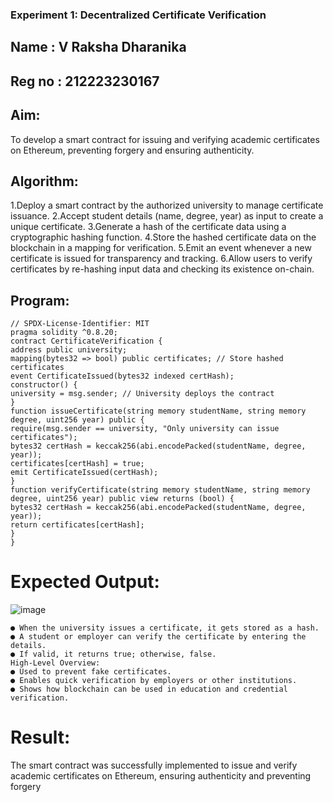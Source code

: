 ### Experiment 1: Decentralized Certificate Verification
## Name   : V Raksha Dharanika
## Reg no : 212223230167
## Aim:
  To develop a smart contract for issuing and verifying academic certificates on Ethereum, preventing forgery and ensuring authenticity.
## Algorithm:

1.Deploy a smart contract by the authorized university to manage certificate issuance.
2.Accept student details (name, degree, year) as input to create a unique certificate.
3.Generate a hash of the certificate data using a cryptographic hashing function.
4.Store the hashed certificate data on the blockchain in a mapping for verification.
5.Emit an event whenever a new certificate is issued for transparency and tracking.
6.Allow users to verify certificates by re-hashing input data and checking its existence on-chain.

## Program:
```
// SPDX-License-Identifier: MIT
pragma solidity ^0.8.20;
contract CertificateVerification {
address public university;
mapping(bytes32 => bool) public certificates; // Store hashed certificates
event CertificateIssued(bytes32 indexed certHash);
constructor() {
university = msg.sender; // University deploys the contract
}
function issueCertificate(string memory studentName, string memory degree, uint256 year) public {
require(msg.sender == university, "Only university can issue certificates");
bytes32 certHash = keccak256(abi.encodePacked(studentName, degree, year));
certificates[certHash] = true;
emit CertificateIssued(certHash);
}
function verifyCertificate(string memory studentName, string memory degree, uint256 year) public view returns (bool) {
bytes32 certHash = keccak256(abi.encodePacked(studentName, degree, year));
return certificates[certHash];
}
}
```
# Expected Output:
![image](https://github.com/user-attachments/assets/6252c382-b0ea-4784-a633-c2ecd446abc1)

```
● When the university issues a certificate, it gets stored as a hash.
● A student or employer can verify the certificate by entering the details.
● If valid, it returns true; otherwise, false.
High-Level Overview:
● Used to prevent fake certificates.
● Enables quick verification by employers or other institutions.
● Shows how blockchain can be used in education and credential verification.
```
# Result:
The smart contract was successfully implemented to issue and verify academic certificates on Ethereum, ensuring authenticity and preventing forgery
